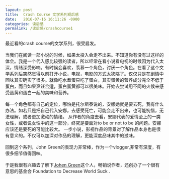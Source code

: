 ```yaml
---
layout: post
title:  Crash Course 文学系列观后感
date:   2016-07-16 16:11:26 -0900
categories: 读后感
permalink: /读后感/crashcourse1
---
```

    
    
最近看的crash course的文学系列，很受启发。<br><br>
当我们在阅读一部小说的时候，如果太投入会走不出来。不知道你有没有过这样的体会。我是一个代入感比较强的读者，所以经常在看小说看电视的时候因为代入太深，情绪深受影响。有时候会喜欢，羡慕一个角色，讨厌一个角色。在看了这个文学系列后突然觉得以前打开小说，电视，电影的方式太狭隘了。仅仅只是在剧情中回味其实确实了很多。就像吃水煮蛋只吃了蛋白，其实蛋黄的营养成分完全不低于蛋白，而且如果烹饪合适，蛋白蛋黄都可以很美味。开始去尝试用不同的火候来感受蛋黄和蛋白一起的美味和营养。<br><br>
    每一个角色都有自己的定位，哪怕是托尔斯泰说的，安娜她就是要去死，我有什么办法。如若只是把自己代入安娜，去感受死亡，可能会走不出来，也可能惋惜，无法理解，或者更加激动的情绪。 从作者的角度去看，安娜代表的爱情至上的一类女性，或者说女性中的这一部分，终究是要面对to be or not to be 的问题。安娜应该还是要死的可能比较大。
一步小说，影视作品的背景对了解作品本身也是很有意义的。不仅可以加深对作品的理解，更能深度品味其中的滋味。<br><br>
    回到这个系列，John Green的表现力非常棒，作为一个vlogger,非常有深度，有很多细节值得回味。<br><br>
    于是我很有兴趣去了解下[Johen Green](https://en.wikipedia.org/wiki/John_Green_(author))这个人，畅销说作者，还创办了一个很有意思的基金会 Foundation to Decrease World Suck . 

 